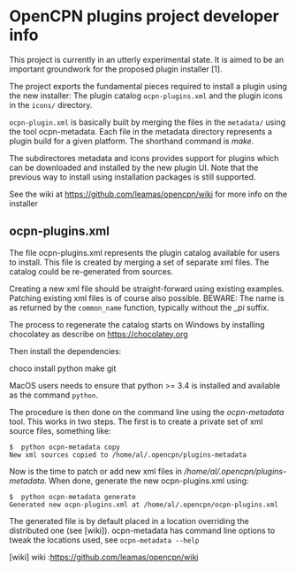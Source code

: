 OpenCPN plugins project developer info
======================================

This project is currently in an utterly experimental state. It is
aimed to be an important groundwork for the proposed plugin installer [1].

The project exports the fundamental pieces required to install a plugin using
the new installer: The plugin catalog `ocpn-plugins.xml` and the plugin
icons in the `icons/` directory.

`ocpn-plugin.xml` is basically built by merging the files in the `metadata/`
using the tool ocpn-metadata. Each file in  the metadata directory represents
a plugin build for a given platform. The shorthand command is *make*.

The subdirectores metadata and icons provides support for plugins
which can be downloaded and installed by the new plugin UI. Note
that the previous way to install using installation packages is
still supported.

See the wiki at https://github.com/leamas/opencpn/wiki for more
info on the installer

ocpn-plugins.xml
----------------

The file ocpn-plugins.xml represents the plugin catalog available for
users to install. This file is created by merging a set of separate
xml files. The catalog could be re-generated from sources.

Creating a new xml file should be straight-forward using existing
examples. Patching existing xml files is of course also possible.
BEWARE: The name is as returned by the `common_name` function,
typically without the *_pi* suffix.

The process to regenerate the catalog starts on Windows by installing 
chocolatey as describe on https://chocolatey.org

Then install the dependencies:

   choco install python make git

MacOS users needs to ensure that python >= 3.4 is installed and available
as the command `python`.
 
The procedure is then done on the command line using the *ocpn-metadata*
tool. This works in two steps. The first is to create a private set of
xml source files, something like:

    $  python ocpn-metadata copy
    New xml sources copied to /home/al/.opencpn/plugins-metadata 

Now is the time to patch or add new xml files in
*/home/al/.opencpn/plugins-metadata*. When done, generate the new 
ocpn-plugins.xml using:

    $  python ocpn-metadata generate
    Generated new ocpn-plugins.xml at /home/al/.opencpn/ocpn-plugins.xml

The generated file is by default placed in a location overriding the
distributed one (see [wiki]). ocpn-metadata has command line
options to tweak the locations used, see `ocpn-metadata --help`


[wiki] wiki :https://github.com/leamas/opencpn/wiki
